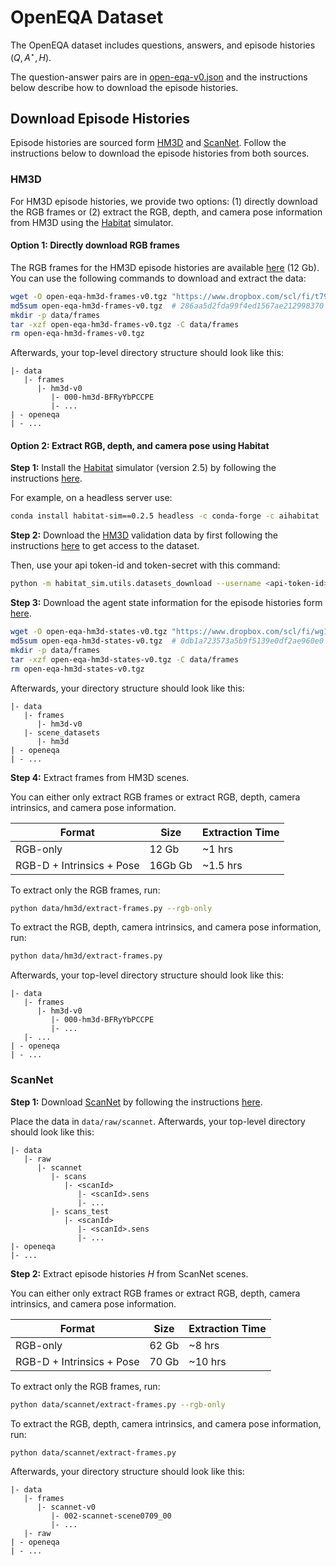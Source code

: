# OpenEQA Dataset

The OpenEQA dataset includes questions, answers, and episode histories $(Q,A^{\star},H)$.

The question-answer pairs are in [open-eqa-v0.json](open-eqa-v0.json) and the instructions below describe how to download the episode histories.

## Download Episode Histories

Episode histories are sourced form [HM3D](https://aihabitat.org/datasets/hm3d) and [ScanNet](http://www.scan-net.org).
Follow the instructions below to download the episode histories from both sources.

### HM3D

For HM3D episode histories, we provide two options: (1) directly download the RGB frames or (2) extract the RGB, depth, and camera pose information from HM3D using the [Habitat](https://aihabitat.org/) simulator.

#### Option 1: Directly download RGB frames

The RGB frames for the HM3D episode histories are available [here](https://www.dropbox.com/scl/fi/t79gsjqlan8dneg7o63sw/open-eqa-hm3d-frames-v0.tgz?rlkey=1iuukwy2g3f5t06q4a3mxqobm) (12 Gb). You can use the following commands to download and extract the data:

```bash
wget -O open-eqa-hm3d-frames-v0.tgz "https://www.dropbox.com/scl/fi/t79gsjqlan8dneg7o63sw/open-eqa-hm3d-frames-v0.tgz?rlkey=1iuukwy2g3f5t06q4a3mxqobm"
md5sum open-eqa-hm3d-frames-v0.tgz  # 286aa5d2fda99f4ed1567ae212998370
mkdir -p data/frames
tar -xzf open-eqa-hm3d-frames-v0.tgz -C data/frames
rm open-eqa-hm3d-frames-v0.tgz
```

Afterwards, your top-level directory structure should look like this:

```text
|- data
   |- frames
      |- hm3d-v0
         |- 000-hm3d-BFRyYbPCCPE
         |- ...
| - openeqa
| - ...
```

#### Option 2: Extract RGB, depth, and camera pose using Habitat

**Step 1:** Install the [Habitat](https://aihabitat.org/) simulator (version 2.5) by following the instructions [here](https://github.com/facebookresearch/habitat-sim#installation).

For example, on a headless server use:

```bash
conda install habitat-sim==0.2.5 headless -c conda-forge -c aihabitat
```

**Step 2:** Download the [HM3D](https://aihabitat.org/datasets/hm3d) validation data by first following the instructions [here](https://github.com/facebookresearch/habitat-sim/blob/main/DATASETS.md#habitat-matterport-3d-research-dataset-hm3d) to get access to the dataset.

Then, use your api token-id and token-secret with this command:

```bash
python -m habitat_sim.utils.datasets_download --username <api-token-id> --password <api-token-secret> --uids hm3d_val_v0.2
```

**Step 3:** Download the agent state information for the episode histories form [here](https://www.dropbox.com/scl/fi/wg1uj1gvr4tkcz9aq3tzb/open-eqa-hm3d-states-v0.tgz?rlkey=i69chnpib8ui4cfabxa3iy9oj).

```bash
wget -O open-eqa-hm3d-states-v0.tgz "https://www.dropbox.com/scl/fi/wg1uj1gvr4tkcz9aq3tzb/open-eqa-hm3d-states-v0.tgz?rlkey=i69chnpib8ui4cfabxa3iy9oj"
md5sum open-eqa-hm3d-states-v0.tgz  # 0db1a723573a5b9f5139e0df2ae960e0
mkdir -p data/frames
tar -xzf open-eqa-hm3d-states-v0.tgz -C data/frames
rm open-eqa-hm3d-states-v0.tgz
```

Afterwards, your directory structure should look like this:

```text
|- data
   |- frames
      |- hm3d-v0
   |- scene_datasets
      |- hm3d
| - openeqa
| - ...
```

**Step 4:** Extract frames from HM3D scenes.

You can either only extract RGB frames or extract RGB, depth, camera intrinsics, and camera pose information.

| Format | Size | Extraction Time |
| --- | --- | --- |
| RGB-only | 12 Gb | ~1 hrs|
| RGB-D + Intrinsics + Pose | 16Gb Gb | ~1.5 hrs|

To extract only the RGB frames, run:

```bash
python data/hm3d/extract-frames.py --rgb-only
```

To extract the RGB, depth, camera intrinsics, and camera pose information, run:

```bash
python data/hm3d/extract-frames.py
```

Afterwards, your top-level directory structure should look like this:

```text
|- data
   |- frames
      |- hm3d-v0
         |- 000-hm3d-BFRyYbPCCPE
         |- ...
   |- ...
| - openeqa
| - ...
```

### ScanNet

**Step 1:** Download [ScanNet](http://www.scan-net.org) by following the instructions [here](https://github.com/ScanNet/ScanNet#scannet-data).

Place the data in `data/raw/scannet`. Afterwards, your top-level directory should look like this:

```text
|- data
   |- raw
      |- scannet
         |- scans
            |- <scanId>
               |- <scanId>.sens
               |- ...
         |- scans_test
            |- <scanId>
               |- <scanId>.sens
               |- ...
|- openeqa
|- ...
```

**Step 2:** Extract episode histories $H$ from ScanNet scenes.

You can either only extract RGB frames or extract RGB, depth, camera intrinsics, and camera pose information.

| Format | Size | Extraction Time |
| --- | --- | --- |
| RGB-only | 62 Gb | ~8 hrs|
| RGB-D + Intrinsics + Pose | 70 Gb | ~10 hrs|

To extract only the RGB frames, run:

```bash
python data/scannet/extract-frames.py --rgb-only
```

To extract the RGB, depth, camera intrinsics, and camera pose information, run:

```bash
python data/scannet/extract-frames.py
```

Afterwards, your directory structure should look like this:

```text
|- data
   |- frames
      |- scannet-v0
         |- 002-scannet-scene0709_00
         |- ...
   |- raw
| - openeqa
| - ...
```
